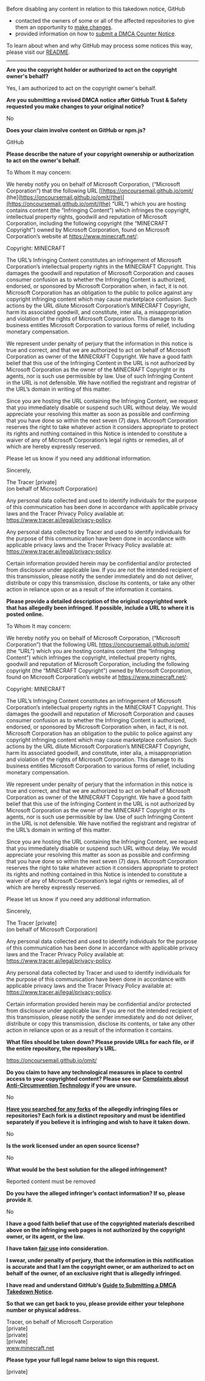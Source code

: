 Before disabling any content in relation to this takedown notice, GitHub
- contacted the owners of some or all of the affected repositories to give them an opportunity to [make changes](https://docs.github.com/en/github/site-policy/dmca-takedown-policy#a-how-does-this-actually-work).
- provided information on how to [submit a DMCA Counter Notice](https://docs.github.com/en/articles/guide-to-submitting-a-dmca-counter-notice).

To learn about when and why GitHub may process some notices this way, please visit our [README](https://github.com/github/dmca/blob/master/README.md#anatomy-of-a-takedown-notice).

---

**Are you the copyright holder or authorized to act on the copyright owner's behalf?**

Yes, I am authorized to act on the copyright owner's behalf.

**Are you submitting a revised DMCA notice after GitHub Trust & Safety requested you make changes to your original notice?**

No

**Does your claim involve content on GitHub or npm.js?**

GitHub

**Please describe the nature of your copyright ownership or authorization to act on the owner's behalf.**

To Whom It may concern:

We hereby notify you on behalf of Microsoft Corporation, (“Microsoft Corporation”) that the following URL [[https://oncoursemail.github.io/omit/ (the](https://oncoursemail.github.io/omit/(the)](https://oncoursemail.github.io/omit/(the) “URL”) which you are hosting contains content (the “Infringing Content”) which infringes the copyright, intellectual property rights, goodwill and reputation of Microsoft Corporation, including the following copyright (the “MINECRAFT Copyright”) owned by Microsoft Corporation, found on Microsoft Corporation’s website at https://www.minecraft.net/:

Copyright: MINECRAFT

The URL’s Infringing Content constitutes an infringement of Microsoft Corporation’s intellectual property rights in the MINECRAFT Copyright. This damages the goodwill and reputation of Microsoft Corporation and causes consumer confusion as to whether the Infringing Content is authorized, endorsed, or sponsored by Microsoft Corporation when, in fact, it is not. Microsoft Corporation has an obligation to the public to police against any copyright infringing content which may cause marketplace confusion. Such actions by the URL dilute Microsoft Corporation’s MINECRAFT Copyright, harm its associated goodwill, and constitute, inter alia, a misappropriation and violation of the rights of Microsoft Corporation. This damage to its business entitles Microsoft Corporation to various forms of relief, including monetary compensation.

We represent under penalty of perjury that the information in this notice is true and correct, and that we are authorized to act on behalf of Microsoft Corporation as owner of the MINECRAFT Copyright. We have a good faith belief that this use of the Infringing Content in the URL is not authorized by Microsoft Corporation as the owner of the MINECRAFT Copyright or its agents, nor is such use permissible by law. Use of such Infringing Content in the URL is not defensible. We have notified the registrant and registrar of the URL’s domain in writing of this matter.

Since you are hosting the URL containing the Infringing Content, we request that you immediately disable or suspend such URL without delay. We would appreciate your resolving this matter as soon as possible and confirming that you have done so within the next seven (7) days. Microsoft Corporation reserves the right to take whatever action it considers appropriate to protect its rights and nothing contained in this Notice is intended to constitute a waiver of any of Microsoft Corporation’s legal rights or remedies, all of which are hereby expressly reserved.

Please let us know if you need any additional information.

Sincerely,

The Tracer [private]  
(on behalf of Microsoft Corporation)

Any personal data collected and used to identify individuals for the purpose of this communication has been done in accordance with applicable privacy laws and the Tracer Privacy Policy available at: https://www.tracer.ai/legal/privacy-policy.

Any personal data collected by Tracer and used to identify individuals for the purpose of this communication have been done in accordance with applicable privacy laws and the Tracer Privacy Policy available at: https://www.tracer.ai/legal/privacy-policy.

Certain information provided herein may be confidential and/or protected from disclosure under applicable law. If you are not the intended recipient of this transmission, please notify the sender immediately and do not deliver, distribute or copy this transmission, disclose its contents, or take any other action in reliance upon or as a result of the information it contains.

**Please provide a detailed description of the original copyrighted work that has allegedly been infringed. If possible, include a URL to where it is posted online.**

To Whom It may concern:

We hereby notify you on behalf of Microsoft Corporation, (“Microsoft Corporation”) that the following URL https://oncoursemail.github.io/omit/ (the “URL”) which you are hosting contains content (the “Infringing Content”) which infringes the copyright, intellectual property rights, goodwill and reputation of Microsoft Corporation, including the following copyright (the “MINECRAFT Copyright”) owned by Microsoft Corporation, found on Microsoft Corporation’s website at https://www.minecraft.net/:

Copyright: MINECRAFT

The URL’s Infringing Content constitutes an infringement of Microsoft Corporation’s intellectual property rights in the MINECRAFT Copyright. This damages the goodwill and reputation of Microsoft Corporation and causes consumer confusion as to whether the Infringing Content is authorized, endorsed, or sponsored by Microsoft Corporation when, in fact, it is not. Microsoft Corporation has an obligation to the public to police against any copyright infringing content which may cause marketplace confusion. Such actions by the URL dilute Microsoft Corporation’s MINECRAFT Copyright, harm its associated goodwill, and constitute, inter alia, a misappropriation and violation of the rights of Microsoft Corporation. This damage to its business entitles Microsoft Corporation to various forms of relief, including monetary compensation.

We represent under penalty of perjury that the information in this notice is true and correct, and that we are authorized to act on behalf of Microsoft Corporation as owner of the MINECRAFT Copyright. We have a good faith belief that this use of the Infringing Content in the URL is not authorized by Microsoft Corporation as the owner of the MINECRAFT Copyright or its agents, nor is such use permissible by law. Use of such Infringing Content in the URL is not defensible. We have notified the registrant and registrar of the URL’s domain in writing of this matter.

Since you are hosting the URL containing the Infringing Content, we request that you immediately disable or suspend such URL without delay. We would appreciate your resolving this matter as soon as possible and confirming that you have done so within the next seven (7) days. Microsoft Corporation reserves the right to take whatever action it considers appropriate to protect its rights and nothing contained in this Notice is intended to constitute a waiver of any of Microsoft Corporation’s legal rights or remedies, all of which are hereby expressly reserved.

Please let us know if you need any additional information.

Sincerely,

The Tracer [private]  
(on behalf of Microsoft Corporation)

Any personal data collected and used to identify individuals for the purpose of this communication has been done in accordance with applicable privacy laws and the Tracer Privacy Policy available at: https://www.tracer.ai/legal/privacy-policy.

Any personal data collected by Tracer and used to identify individuals for the purpose of this communication have been done in accordance with applicable privacy laws and the Tracer Privacy Policy available at: https://www.tracer.ai/legal/privacy-policy.

Certain information provided herein may be confidential and/or protected from disclosure under applicable law. If you are not the intended recipient of this transmission, please notify the sender immediately and do not deliver, distribute or copy this transmission, disclose its contents, or take any other action in reliance upon or as a result of the information it contains.

**What files should be taken down? Please provide URLs for each file, or if the entire repository, the repository’s URL.**

https://oncoursemail.github.io/omit/

**Do you claim to have any technological measures in place to control access to your copyrighted content? Please see our <a href="https://docs.github.com/articles/guide-to-submitting-a-dmca-takedown-notice#complaints-about-anti-circumvention-technology">Complaints about Anti-Circumvention Technology</a> if you are unsure.**

No

**<a href="https://docs.github.com/articles/dmca-takedown-policy#b-what-about-forks-or-whats-a-fork">Have you searched for any forks</a> of the allegedly infringing files or repositories? Each fork is a distinct repository and must be identified separately if you believe it is infringing and wish to have it taken down.**

No

**Is the work licensed under an open source license?**

No

**What would be the best solution for the alleged infringement?**

Reported content must be removed

**Do you have the alleged infringer’s contact information? If so, please provide it.**

No

**I have a good faith belief that use of the copyrighted materials described above on the infringing web pages is not authorized by the copyright owner, or its agent, or the law.**

**I have taken <a href="https://www.lumendatabase.org/topics/22">fair use</a> into consideration.**

**I swear, under penalty of perjury, that the information in this notification is accurate and that I am the copyright owner, or am authorized to act on behalf of the owner, of an exclusive right that is allegedly infringed.**

**I have read and understand GitHub's <a href="https://docs.github.com/articles/guide-to-submitting-a-dmca-takedown-notice/">Guide to Submitting a DMCA Takedown Notice</a>.**

**So that we can get back to you, please provide either your telephone number or physical address.**

Tracer, on behalf of Microsoft Corporation  
[private]  
[private]  
[private]  
www.minecraft.net

**Please type your full legal name below to sign this request.**

[private]  
